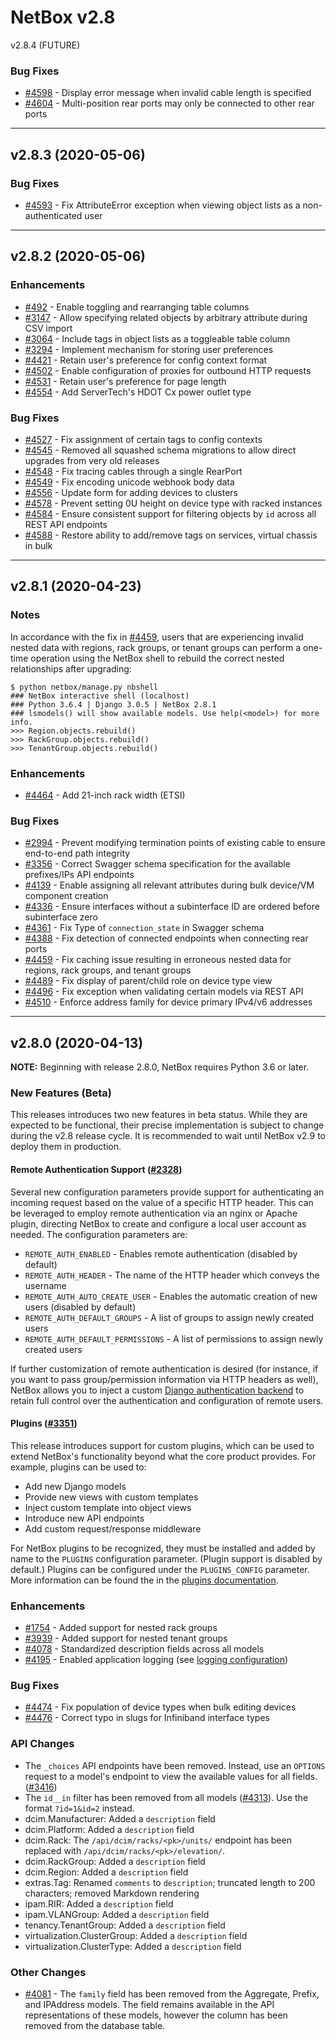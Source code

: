 # NetBox v2.8

v2.8.4 (FUTURE)

### Bug Fixes

* [#4598](https://github.com/netbox-community/netbox/issues/4598) - Display error message when invalid cable length is specified
* [#4604](https://github.com/netbox-community/netbox/issues/4604) - Multi-position rear ports may only be connected to other rear ports

---

## v2.8.3 (2020-05-06)

### Bug Fixes

* [#4593](https://github.com/netbox-community/netbox/issues/4593) - Fix AttributeError exception when viewing object lists as a non-authenticated user

---

## v2.8.2 (2020-05-06)

### Enhancements

* [#492](https://github.com/netbox-community/netbox/issues/492) - Enable toggling and rearranging table columns
* [#3147](https://github.com/netbox-community/netbox/issues/3147) - Allow specifying related objects by arbitrary attribute during CSV import
* [#3064](https://github.com/netbox-community/netbox/issues/3064) - Include tags in object lists as a toggleable table column
* [#3294](https://github.com/netbox-community/netbox/issues/3294) - Implement mechanism for storing user preferences
* [#4421](https://github.com/netbox-community/netbox/issues/4421) - Retain user's preference for config context format
* [#4502](https://github.com/netbox-community/netbox/issues/4502) - Enable configuration of proxies for outbound HTTP requests
* [#4531](https://github.com/netbox-community/netbox/issues/4531) - Retain user's preference for page length
* [#4554](https://github.com/netbox-community/netbox/issues/4554) - Add ServerTech's HDOT Cx power outlet type

### Bug Fixes

* [#4527](https://github.com/netbox-community/netbox/issues/4527) - Fix assignment of certain tags to config contexts
* [#4545](https://github.com/netbox-community/netbox/issues/4545) - Removed all squashed schema migrations to allow direct upgrades from very old releases
* [#4548](https://github.com/netbox-community/netbox/issues/4548) - Fix tracing cables through a single RearPort
* [#4549](https://github.com/netbox-community/netbox/issues/4549) - Fix encoding unicode webhook body data
* [#4556](https://github.com/netbox-community/netbox/issues/4556) - Update form for adding devices to clusters
* [#4578](https://github.com/netbox-community/netbox/issues/4578) - Prevent setting 0U height on device type with racked instances
* [#4584](https://github.com/netbox-community/netbox/issues/4584) - Ensure consistent support for filtering objects by `id` across all REST API endpoints
* [#4588](https://github.com/netbox-community/netbox/issues/4588) - Restore ability to add/remove tags on services, virtual chassis in bulk

---

## v2.8.1 (2020-04-23)

### Notes

In accordance with the fix in [#4459](https://github.com/netbox-community/netbox/issues/4459), users that are experiencing invalid nested data with
regions, rack groups, or tenant groups can perform a one-time operation using the NetBox shell to rebuild the correct nested relationships after upgrading:

```text
$ python netbox/manage.py nbshell
### NetBox interactive shell (localhost)
### Python 3.6.4 | Django 3.0.5 | NetBox 2.8.1
### lsmodels() will show available models. Use help(<model>) for more info.
>>> Region.objects.rebuild()
>>> RackGroup.objects.rebuild()
>>> TenantGroup.objects.rebuild()
```

### Enhancements

* [#4464](https://github.com/netbox-community/netbox/issues/4464) - Add 21-inch rack width (ETSI)

### Bug Fixes

* [#2994](https://github.com/netbox-community/netbox/issues/2994) - Prevent modifying termination points of existing cable to ensure end-to-end path integrity
* [#3356](https://github.com/netbox-community/netbox/issues/3356) - Correct Swagger schema specification for the available prefixes/IPs API endpoints
* [#4139](https://github.com/netbox-community/netbox/issues/4139) - Enable assigning all relevant attributes during bulk device/VM component creation
* [#4336](https://github.com/netbox-community/netbox/issues/4336) - Ensure interfaces without a subinterface ID are ordered before subinterface zero
* [#4361](https://github.com/netbox-community/netbox/issues/4361) - Fix Type of `connection_state` in Swagger schema
* [#4388](https://github.com/netbox-community/netbox/issues/4388) - Fix detection of connected endpoints when connecting rear ports
* [#4459](https://github.com/netbox-community/netbox/issues/4459) - Fix caching issue resulting in erroneous nested data for regions, rack groups, and tenant groups
* [#4489](https://github.com/netbox-community/netbox/issues/4489) - Fix display of parent/child role on device type view
* [#4496](https://github.com/netbox-community/netbox/issues/4496) - Fix exception when validating certain models via REST API
* [#4510](https://github.com/netbox-community/netbox/issues/4510) - Enforce address family for device primary IPv4/v6 addresses

---

## v2.8.0 (2020-04-13)

**NOTE:** Beginning with release 2.8.0, NetBox requires Python 3.6 or later.

### New Features (Beta)

This releases introduces two new features in beta status. While they are expected to be functional, their precise implementation is subject to change during the v2.8 release cycle. It is recommended to wait until NetBox v2.9 to deploy them in production.

#### Remote Authentication Support ([#2328](https://github.com/netbox-community/netbox/issues/2328))

Several new configuration parameters provide support for authenticating an incoming request based on the value of a specific HTTP header. This can be leveraged to employ remote authentication via an nginx or Apache plugin, directing NetBox to create and configure a local user account as needed. The configuration parameters are:

* `REMOTE_AUTH_ENABLED` - Enables remote authentication (disabled by default)
* `REMOTE_AUTH_HEADER` - The name of the HTTP header which conveys the username
* `REMOTE_AUTH_AUTO_CREATE_USER` - Enables the automatic creation of new users (disabled by default)
* `REMOTE_AUTH_DEFAULT_GROUPS` - A list of groups to assign newly created users
* `REMOTE_AUTH_DEFAULT_PERMISSIONS` - A list of permissions to assign newly created users

If further customization of remote authentication is desired (for instance, if you want to pass group/permission information via HTTP headers as well), NetBox allows you to inject a custom [Django authentication backend](https://docs.djangoproject.com/en/stable/topics/auth/customizing/) to retain full control over the authentication and configuration of remote users.

#### Plugins ([#3351](https://github.com/netbox-community/netbox/issues/3351))

This release introduces support for custom plugins, which can be used to extend NetBox's functionality beyond what the core product provides. For example, plugins can be used to:

* Add new Django models
* Provide new views with custom templates
* Inject custom template into object views
* Introduce new API endpoints
* Add custom request/response middleware

For NetBox plugins to be recognized, they must be installed and added by name to the `PLUGINS` configuration parameter. (Plugin support is disabled by default.) Plugins can be configured under the `PLUGINS_CONFIG` parameter. More information can be found the in the [plugins documentation](https://netbox.readthedocs.io/en/stable/plugins/).

### Enhancements

* [#1754](https://github.com/netbox-community/netbox/issues/1754) - Added support for nested rack groups
* [#3939](https://github.com/netbox-community/netbox/issues/3939) - Added support for nested tenant groups
* [#4078](https://github.com/netbox-community/netbox/issues/4078) - Standardized description fields across all models
* [#4195](https://github.com/netbox-community/netbox/issues/4195) - Enabled application logging (see [logging configuration](https://netbox.readthedocs.io/en/stable/configuration/optional-settings/#logging))

### Bug Fixes

* [#4474](https://github.com/netbox-community/netbox/issues/4474) - Fix population of device types when bulk editing devices
* [#4476](https://github.com/netbox-community/netbox/issues/4476) - Correct typo in slugs for Infiniband interface types

### API Changes

* The `_choices` API endpoints have been removed. Instead, use an `OPTIONS` request to a model's endpoint to view the available values for all fields. ([#3416](https://github.com/netbox-community/netbox/issues/3416))
* The `id__in` filter has been removed from all models ([#4313](https://github.com/netbox-community/netbox/issues/4313)). Use the format `?id=1&id=2` instead.
* dcim.Manufacturer: Added a `description` field
* dcim.Platform: Added a `description` field
* dcim.Rack: The `/api/dcim/racks/<pk>/units/` endpoint has been replaced with `/api/dcim/racks/<pk>/elevation/`.
* dcim.RackGroup: Added a `description` field
* dcim.Region: Added a `description` field
* extras.Tag: Renamed `comments` to `description`; truncated length to 200 characters; removed Markdown rendering
* ipam.RIR: Added a `description` field
* ipam.VLANGroup: Added a `description` field
* tenancy.TenantGroup: Added a `description` field
* virtualization.ClusterGroup: Added a `description` field
* virtualization.ClusterType: Added a `description` field

### Other Changes

* [#4081](https://github.com/netbox-community/netbox/issues/4081) - The `family` field has been removed from the Aggregate, Prefix, and IPAddress models. The field remains available in the API representations of these models, however the column has been removed from the database table.
